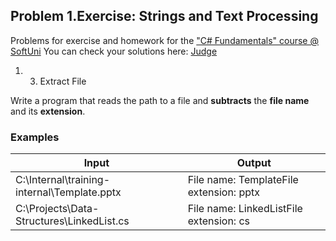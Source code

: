 ﻿## Problem 1.Exercise: Strings and Text Processing

Problems for exercise and homework for the [&quot;C#  Fundamentals&quot; course @ SoftUni](https://softuni.bg/trainings/2363/csharp-fundamentals-may-2019)
You can check your solutions here: [Judge](https://judge.softuni.bg/Contests/1217)


1. 3. Extract File

Write a program that reads the path to a file and **subtracts** the **file name** and its **extension**.

### Examples

| **Input** | **Output** |
| --- | --- |
| C:\Internal\training-internal\Template.pptx | File name: TemplateFile extension: pptx |
| C:\Projects\Data-Structures\LinkedList.cs | File name: LinkedListFile extension: cs |

